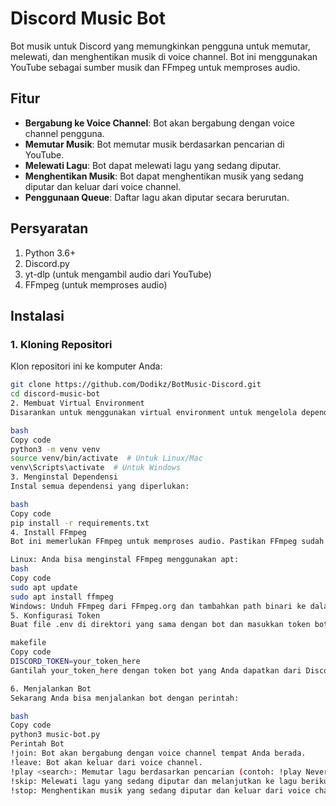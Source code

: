 # Discord Music Bot

Bot musik untuk Discord yang memungkinkan pengguna untuk memutar, melewati, dan menghentikan musik di voice channel. Bot ini menggunakan YouTube sebagai sumber musik dan FFmpeg untuk memproses audio.

## Fitur
- **Bergabung ke Voice Channel**: Bot akan bergabung dengan voice channel pengguna.
- **Memutar Musik**: Bot memutar musik berdasarkan pencarian di YouTube.
- **Melewati Lagu**: Bot dapat melewati lagu yang sedang diputar.
- **Menghentikan Musik**: Bot dapat menghentikan musik yang sedang diputar dan keluar dari voice channel.
- **Penggunaan Queue**: Daftar lagu akan diputar secara berurutan.

## Persyaratan
1. Python 3.6+
2. Discord.py
3. yt-dlp (untuk mengambil audio dari YouTube)
4. FFmpeg (untuk memproses audio)

## Instalasi

### 1. Kloning Repositori
Klon repositori ini ke komputer Anda:
```bash
git clone https://github.com/Dodikz/BotMusic-Discord.git
cd discord-music-bot
2. Membuat Virtual Environment
Disarankan untuk menggunakan virtual environment untuk mengelola dependensi:

bash
Copy code
python3 -m venv venv
source venv/bin/activate  # Untuk Linux/Mac
venv\Scripts\activate  # Untuk Windows
3. Menginstal Dependensi
Instal semua dependensi yang diperlukan:

bash
Copy code
pip install -r requirements.txt
4. Install FFmpeg
Bot ini memerlukan FFmpeg untuk memproses audio. Pastikan FFmpeg sudah terinstal di sistem Anda.

Linux: Anda bisa menginstal FFmpeg menggunakan apt:
bash
Copy code
sudo apt update
sudo apt install ffmpeg
Windows: Unduh FFmpeg dari FFmpeg.org dan tambahkan path binari ke dalam PATH lingkungan sistem Anda.
5. Konfigurasi Token
Buat file .env di direktori yang sama dengan bot dan masukkan token bot Discord Anda ke dalam file tersebut:

makefile
Copy code
DISCORD_TOKEN=your_token_here
Gantilah your_token_here dengan token bot yang Anda dapatkan dari Discord Developer Portal.

6. Menjalankan Bot
Sekarang Anda bisa menjalankan bot dengan perintah:

bash
Copy code
python3 music-bot.py
Perintah Bot
!join: Bot akan bergabung dengan voice channel tempat Anda berada.
!leave: Bot akan keluar dari voice channel.
!play <search>: Memutar lagu berdasarkan pencarian (contoh: !play Never Gonna Give You Up).
!skip: Melewati lagu yang sedang diputar dan melanjutkan ke lagu berikutnya.
!stop: Menghentikan musik yang sedang diputar dan keluar dari voice channel.